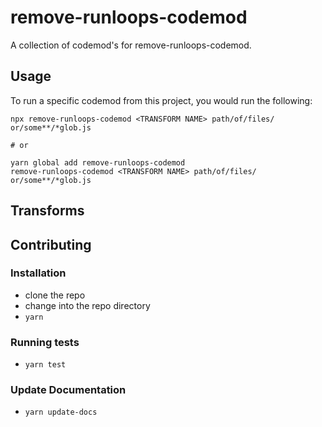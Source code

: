# remove-runloops-codemod


A collection of codemod's for remove-runloops-codemod.

## Usage

To run a specific codemod from this project, you would run the following:

```
npx remove-runloops-codemod <TRANSFORM NAME> path/of/files/ or/some**/*glob.js

# or

yarn global add remove-runloops-codemod
remove-runloops-codemod <TRANSFORM NAME> path/of/files/ or/some**/*glob.js
```

## Transforms

<!--TRANSFORMS_START-->
<!--TRANSFORMS_END-->

## Contributing

### Installation

* clone the repo
* change into the repo directory
* `yarn`

### Running tests

* `yarn test`

### Update Documentation

* `yarn update-docs`